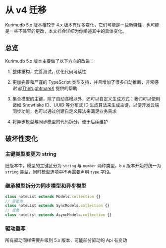 # 从 v4 迁移

Kurimudb 5.x 版本相较于 4.x 版本有许多变化，它们可能是一些新特性，也可能是一些不兼容的更改，本文档会详细为你阐述其中的具体变化。

## 总览

Kurimudb 5.x 版本主要做了以下方向的改进：

1. 整体重构，完善测试，优化代码可读性

2. 更加完善和严谨的 TypeScript 类型支持，并且增加了很多自动推断，非常感谢 [@TheNightmareX](https://github.com/TheNightmareX) 提供的帮助

3. 集合模型的主键，除了自动递增以外，还可以自定义生成方式：我们可以使用诸如 Snowflake ID、UUID 等分布式 ID 生成算法来生成主键，以便开发云端同步功能，也可以通过创建自定义算法来满足业务需求

4. 将异步模型与同步模型的代码拆分，便于后续维护

## 破坏性变化

### 主键类型变更为 string

旧版本中，模型的主键区分为 `string` 与 `number` 两种类型，5.x 版本开始将统一为 `string` 类型，同时模型选项中不再需要声明 `type` 字段。

### 继承模型拆分为同步模型和异步模型

```js
class noteList extends Models.collection {}
// 变更为
class noteList extends SyncModels.collection {}
// 或者
class noteList extends AsyncModels.collection {}
```

### 驱动重写

所有驱动同样需要升级到 5.x 版本，可能部分驱动的 Api 有变动
